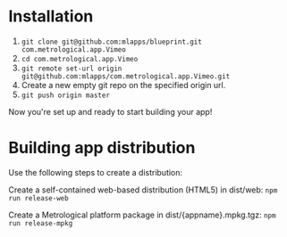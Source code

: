 # Installation

1. `git clone git@github.com:mlapps/blueprint.git com.metrological.app.Vimeo`
2. `cd com.metrological.app.Vimeo`
3. `git remote set-url origin git@github.com:mlapps/com.metrological.app.Vimeo.git`
4. Create a new empty git repo on the specified origin url.
5. `git push origin master`

Now you're set up and ready to start building your app!

# Building app distribution

Use the following steps to create a distribution:

Create a self-contained web-based distribution (HTML5) in dist/web:
`npm run release-web`

Create a Metrological platform package in dist/{appname}.mpkg.tgz:
`npm run release-mpkg`
